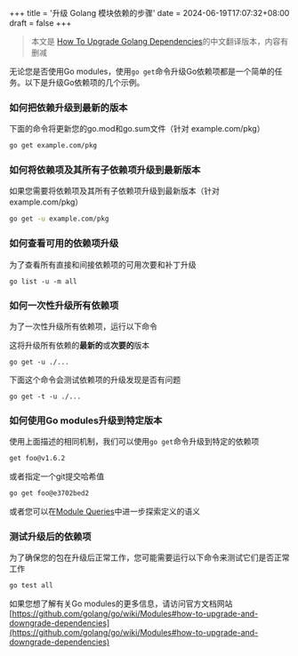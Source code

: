 +++
title = '升级 Golang 模块依赖的步骤'
date = 2024-06-19T17:07:32+08:00
draft = false
+++

> 本文是 [How To Upgrade Golang Dependencies](https://golang.cafe/blog/how-to-upgrade-golang-dependencies.html)的中文翻译版本，内容有删减


无论您是否使用Go modules，使用`go get`命令升级Go依赖项都是一个简单的任务。以下是升级Go依赖项的几个示例。


### 如何把依赖升级到最新的版本 

下面的命令将更新您的go.mod和go.sum文件（针对 example.com/pkg）

```bash
go get example.com/pkg
```

### 如何将依赖项及其所有子依赖项升级到最新版本

如果您需要将依赖项及其所有子依赖项升级到最新版本（针对 example.com/pkg）


```bash
go get -u example.com/pkg
```

### 如何查看可用的依赖项升级

为了查看所有直接和间接依赖项的可用次要和补丁升级

```
go list -u -m all
```

### 如何一次性升级所有依赖项

为了一次性升级所有依赖项，运行以下命令

这将升级所有依赖的**最新的**或**次要的**版本


```
go get -u ./...
```


下面这个命令会测试依赖项的升级发现是否有问题

```
go get -t -u ./...
```

### 如何使用Go modules升级到特定版本

使用上面描述的相同机制，我们可以使用`go get`命令升级到特定的依赖项

```bash
get foo@v1.6.2
```

或者指定一个git提交哈希值

```bash
go get foo@e3702bed2
```

或者您可以在[Module Queries](https://golang.org/cmd/go/#hdr-Module_queries)中进一步探索定义的语义

### 测试升级后的依赖项

为了确保您的包在升级后正常工作，您可能需要运行以下命令来测试它们是否正常工作
```bash
go test all
```


如果您想了解有关Go modules的更多信息，请访问官方文档网站[https://github.com/golang/go/wiki/Modules#how-to-upgrade-and-downgrade-dependencies](https://github.com/golang/go/wiki/Modules#how-to-upgrade-and-downgrade-dependencies)
